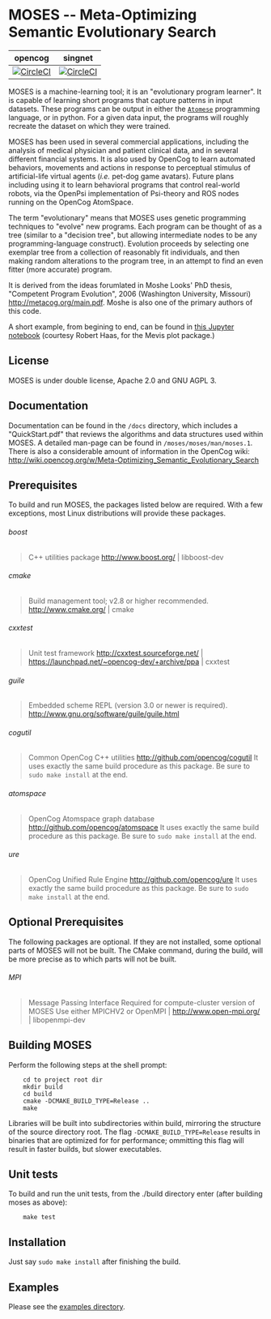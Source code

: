 
MOSES -- Meta-Optimizing Semantic Evolutionary Search
=====================================================

opencog | singnet
------- | -------
[![CircleCI](https://circleci.com/gh/opencog/asmoses.svg?style=svg)](https://circleci.com/gh/opencog/asmoses) | [![CircleCI](https://circleci.com/gh/singnet/asmoses.svg?style=svg)](https://circleci.com/gh/singnet/asmoses)

MOSES is a machine-learning tool; it is an "evolutionary program
learner". It is capable of learning short programs that capture
patterns in input datasets.  These programs can be output in either
the [`Atomese`](https://wiki.opencog.org/w/Atomese) programming
language, or in python.  For a given data input, the programs will
roughly recreate the dataset on which they were trained.

MOSES has been used in several commercial applications, including
the analysis of medical physician and patient clinical data, and
in several different financial systems.  It is also used by OpenCog
to learn automated behaviors, movements and actions in response to
perceptual stimulus of artificial-life virtual agents (*i.e.* pet-dog
game avatars). Future plans including using it to learn behavioral
programs that control real-world robots, via the OpenPsi implementation
of Psi-theory and ROS nodes running on the OpenCog AtomSpace.

The term "evolutionary" means that MOSES uses genetic programming
techniques to "evolve" new programs. Each program can be thought
of as a tree (similar to a "decision tree", but allowing intermediate
nodes to be any programming-language construct).  Evolution proceeds
by selecting one exemplar tree from a collection of reasonably fit
individuals, and then making random alterations to the program tree,
in an attempt to find an even fitter (more accurate) program.

It is derived from the ideas forumlated in Moshe Looks' PhD thesis,
"Competent Program Evolution", 2006 (Washington University, Missouri)
http://metacog.org/main.pdf.  Moshe is also one of the primary authors
of this code.

A short example, from begining to end, can be found in
[this Jupyter
notebook](https://robert-haas.github.io/mevis-docs/code/examples/moses.html)
(courtesy Robert Haas, for the Mevis plot package.)


License
-------
MOSES is under double license, Apache 2.0 and GNU AGPL 3.


Documentation
-------------
Documentation can be found in the `/docs` directory, which includes a
"QuickStart.pdf" that reviews the algorithms and data structures
used within MOSES.  A detailed man-page can be found in
`/moses/moses/man/moses.1`.  There is also a considerable amount of
information in the OpenCog wiki:
http://wiki.opencog.org/w/Meta-Optimizing_Semantic_Evolutionary_Search

Prerequisites
-------------
To build and run MOSES, the packages listed below are required. With a
few exceptions, most Linux distributions will provide these packages.

###### boost
> C++ utilities package
> http://www.boost.org/ | libboost-dev

###### cmake
> Build management tool; v2.8 or higher recommended.
> http://www.cmake.org/ | cmake

###### cxxtest
> Unit test framework
> http://cxxtest.sourceforge.net/ |
> https://launchpad.net/~opencog-dev/+archive/ppa | cxxtest

###### guile
> Embedded scheme REPL (version 3.0 or newer is required).
> http://www.gnu.org/software/guile/guile.html

###### cogutil
> Common OpenCog C++ utilities
> http://github.com/opencog/cogutil
> It uses exactly the same build procedure as this package. Be sure
  to `sudo make install` at the end.

###### atomspace
> OpenCog Atomspace graph database
> http://github.com/opencog/atomspace
> It uses exactly the same build procedure as this package. Be sure
  to `sudo make install` at the end.

###### ure
> OpenCog Unified Rule Engine
> http://github.com/opencog/ure
> It uses exactly the same build procedure as this package. Be sure
  to `sudo make install` at the end.

Optional Prerequisites
----------------------
The following packages are optional. If they are not installed, some
optional parts of MOSES will not be built.  The CMake command, during
the build, will be more precise as to which parts will not be built.

###### MPI
> Message Passing Interface
> Required for compute-cluster version of MOSES
> Use either MPICHV2 or OpenMPI |
> http://www.open-mpi.org/ | libopenmpi-dev

Building MOSES
--------------
Perform the following steps at the shell prompt:
```
    cd to project root dir
    mkdir build
    cd build
    cmake -DCMAKE_BUILD_TYPE=Release ..
    make
```
Libraries will be built into subdirectories within build, mirroring the
structure of the source directory root. The flag
`-DCMAKE_BUILD_TYPE=Release`
results in binaries that are optimized for for performance; ommitting
this flag will result in faster builds, but slower executables.

Unit tests
----------
To build and run the unit tests, from the ./build directory enter (after
building moses as above):
```
    make test
```

Installation
------------
Just say `sudo make install`  after finishing the build.


Examples
--------
Please see the [examples directory](./examples).

